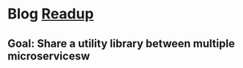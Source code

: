 # Blog [Readup](https://www.heissenberger.at/en/blog/monorepo-setup-javascript-typescript-react-npm-1/)
## Goal: Share a utility library between multiple microservicesw